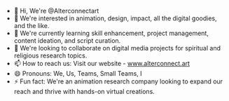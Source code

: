 - 👋 Hi, We're @Alterconnectart
- 👀 We're interested in animation, design, impact, all the digital goodies, and the like.
- 🌱 We're currently learning skill enhancement, project management, content ideation, and script curation.
- 💞️ We're looking to collaborate on digital media projects for spiritual and religious research topics.
- 📫 How to reach us: Visit our website - www.alterconnect.art 
- 😄 Pronouns: We, Us, Teams, Small Teams, I
- ⚡ Fun fact: We're an animation research company looking to expand our reach and thrive with hands-on virtual creations.

<!---
Alterconnectart/Alterconnectart is a ✨ special ✨ repository because its `README.md` (this file) appears on your GitHub profile.
You can click the Preview link to take a look at your changes.
--->
